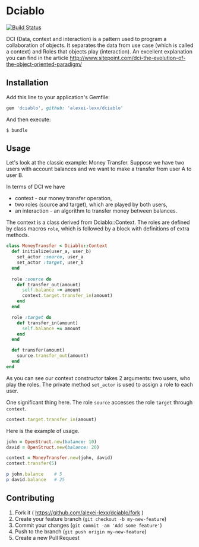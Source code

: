 # Dciablo

[![Build Status](https://travis-ci.org/alexei-lexx/dciablo.svg?branch=master)](https://travis-ci.org/alexei-lexx/dciablo)

DCI (Data, context and interaction) is a pattern used to program a
collaboration of objects.
It separates the data from use case (which is called a context) and Roles that objects play (interaction).
An excellent explanation you can find in the article
http://www.sitepoint.com/dci-the-evolution-of-the-object-oriented-paradigm/

## Installation

Add this line to your application's Gemfile:

```ruby
gem 'dciablo', github: 'alexei-lexx/dciablo'
```

And then execute:

    $ bundle

## Usage

Let's look at the classic example: Money Transfer. Suppose we have two
users with account balances and we want to make a transfer from user A to
user B.

In terms of DCI we have
* context - our money transfer operation,
* two roles (source and target), which are played by both users,
* an interaction - an algorithm to transfer money between balances.

The context is a class derived from Dciablo::Context.
The roles are defined by class macros `role`, which is followed by a block with
definitions of extra methods.


```ruby
class MoneyTransfer < Dciablo::Context
  def initialize(user_a, user_b)
    set_actor :source, user_a
    set_actor :target, user_b
  end
  
  role :source do
    def transfer_out(amount)
      self.balance -= amount
      context.target.transfer_in(amount)
    end
  end

  role :target do
    def transfer_in(amount)
      self.balance += amount
    end
  end

  def transfer(amount)
    source.transfer_out(amount)
  end
end
```


As you can see our context constructor takes 2 arguments: two users, who play
the roles. The private method `set_actor` is used to assign a role to each user.

One significant thing here. The role `source` accesses the role `target`
through `context`.

```ruby
context.target.transfer_in(amount)
```

Here is the example of usage.

```ruby
john = OpenStruct.new(balance: 10)
david = OpenStruct.new(balance: 20)

context = MoneyTransfer.new(john, david)
context.transfer(5)

p john.balance    # 5
p david.balance   # 25
```

## Contributing

1. Fork it ( https://github.com/alexei-lexx/dciablo/fork )
2. Create your feature branch (`git checkout -b my-new-feature`)
3. Commit your changes (`git commit -am 'Add some feature'`)
4. Push to the branch (`git push origin my-new-feature`)
5. Create a new Pull Request
